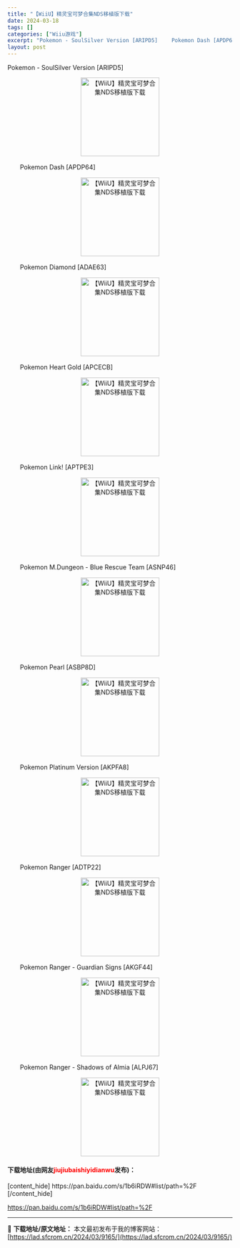 ```yaml
---
title: "【WiiU】精灵宝可梦合集NDS移植版下载"
date: 2024-03-18
tags: []
categories: ["Wiiu游戏"]
excerpt: "Pokemon - SoulSilver Version [ARIPD5] 　　Pokemon Dash [APDP64] 　　Pokemon Diamond [ADAE63] 　　Pokemon Heart Gold [APCECB] 　　Pokemon Link! [APTPE3] 　　Poke&hellip;"
layout: post
---
```


Pokemon - SoulSilver Version [ARIPD5]
<p align="center"><img src="https://lad.sfcrom.cn/wp-content/uploads/2024/03/20240318_65f84418219aa.png" alt="【WiiU】精灵宝可梦合集NDS移植版下载" width="176" align="" border="0" /></p>
　　Pokemon Dash [APDP64]
<p align="center"><img src="https://lad.sfcrom.cn/wp-content/uploads/2024/03/20240318_65f84419145ce.png" alt="【WiiU】精灵宝可梦合集NDS移植版下载" width="176" align="" border="0" /></p>
　　Pokemon Diamond [ADAE63]
<p align="center"><img src="https://lad.sfcrom.cn/wp-content/uploads/2024/03/20240318_65f84419e7914.png" alt="【WiiU】精灵宝可梦合集NDS移植版下载" width="176" align="" border="0" /></p>
　　Pokemon Heart Gold [APCECB]
<p align="center"><img src="https://lad.sfcrom.cn/wp-content/uploads/2024/03/20240318_65f8441ade9f9.png" alt="【WiiU】精灵宝可梦合集NDS移植版下载" width="176" align="" border="0" /></p>
　　Pokemon Link! [APTPE3]
<p align="center"><img src="https://lad.sfcrom.cn/wp-content/uploads/2024/03/20240318_65f8441ba56c0.png" alt="【WiiU】精灵宝可梦合集NDS移植版下载" width="176" align="" border="0" /></p>
　　Pokemon M.Dungeon - Blue Rescue Team [ASNP46]
<p align="center"><img src="https://lad.sfcrom.cn/wp-content/uploads/2024/03/20240318_65f8441c9203e.png" alt="【WiiU】精灵宝可梦合集NDS移植版下载" width="176" align="" border="0" /></p>
　　Pokemon Pearl [ASBP8D]
<p align="center"><img src="https://lad.sfcrom.cn/wp-content/uploads/2024/03/20240318_65f8441e32eb5.png" alt="【WiiU】精灵宝可梦合集NDS移植版下载" width="176" align="" border="0" /></p>
　　Pokemon Platinum Version [AKPFA8]
<p align="center"><img src="https://lad.sfcrom.cn/wp-content/uploads/2024/03/20240318_65f8441fd814e.png" alt="【WiiU】精灵宝可梦合集NDS移植版下载" width="176" align="" border="0" /></p>
　　Pokemon Ranger [ADTP22]
<p align="center"><img src="https://lad.sfcrom.cn/wp-content/uploads/2024/03/20240318_65f844219320e.png" alt="【WiiU】精灵宝可梦合集NDS移植版下载" width="176" align="" border="0" /></p>
　　Pokemon Ranger - Guardian Signs [AKGF44]
<p align="center"><img src="https://lad.sfcrom.cn/wp-content/uploads/2024/03/20240318_65f84423c7294.png" alt="【WiiU】精灵宝可梦合集NDS移植版下载" width="176" align="" border="0" /></p>
　　Pokemon Ranger - Shadows of Almia [ALPJ67]
<p align="center"><img src="https://lad.sfcrom.cn/wp-content/uploads/2024/03/20240318_65f8442559976.png" alt="【WiiU】精灵宝可梦合集NDS移植版下载" width="176" align="" border="0" /></p>

<h4>下载地址(由网友<span style="color: red;">jiujiubaishiyidianwu</span>发布)：</h4>
[content_hide]
https://pan.baidu.com/s/1b6iRDW#list/path=%2F
[/content_hide]

<!--wechatfans start-->
https://pan.baidu.com/s/1b6iRDW#list/path=%2F
<!--wechatfans end-->

---
📖 **下载地址/原文地址：** 本文最初发布于我的博客网站：[https://lad.sfcrom.cn/2024/03/9165/](https://lad.sfcrom.cn/2024/03/9165/)
